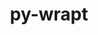 ---
title: "py-wrapt"
layout: cache
categories: [package, develop]
meta: {"compilers": ["gcc@=11.4.0", "gcc@=13.2.0", "gcc@=7.3.1"], "num_specs": 20, "num_specs_by_stack": {"aws-isc": 1, "aws-isc-aarch64": 1, "e4s": 4, "e4s-neoverse_v1": 2, "ml-linux-aarch64-cpu": 4, "ml-linux-aarch64-cuda": 4, "ml-linux-x86_64-cpu": 4, "ml-linux-x86_64-cuda": 3, "ml-linux-x86_64-rocm": 4, "root": 20}, "oss": ["amzn2", "ubuntu22.04", "ubuntu24.04"], "platforms": ["linux"], "stacks": ["aws-isc", "aws-isc-aarch64", "e4s", "e4s-neoverse_v1", "ml-linux-aarch64-cpu", "ml-linux-aarch64-cuda", "ml-linux-x86_64-cpu", "ml-linux-x86_64-cuda", "ml-linux-x86_64-rocm", "root"], "targets": ["aarch64", "neoverse_v1", "x86_64_v3"], "versions": ["1.15.0"]}
spec_details: [{"compiler": "gcc@=13.2.0", "hash": "2ri76zuwvonu5el25v234yimdkejzmp3", "os": "ubuntu24.04", "platform": "linux", "size": "-", "stacks": ["ml-linux-x86_64-cpu", "ml-linux-x86_64-cuda", "root"], "tarball": "https://binaries.spack.io/develop/build_cache/linux-ubuntu24.04-x86_64_v3/gcc-13.2.0/py-wrapt-1.15.0/linux-ubuntu24.04-x86_64_v3-gcc-13.2.0-py-wrapt-1.15.0-2ri76zuwvonu5el25v234yimdkejzmp3.spack", "target": "x86_64_v3", "variants": ["build_system=python_pip"], "versions": ["1.15.0"]}, {"compiler": "gcc@=13.2.0", "hash": "3xce2c6fcvpnvzwgppm6lfibtazfmmgg", "os": "ubuntu24.04", "platform": "linux", "size": "-", "stacks": ["ml-linux-x86_64-rocm", "root"], "tarball": "https://binaries.spack.io/develop/build_cache/linux-ubuntu24.04-x86_64_v3/gcc-13.2.0/py-wrapt-1.15.0/linux-ubuntu24.04-x86_64_v3-gcc-13.2.0-py-wrapt-1.15.0-3xce2c6fcvpnvzwgppm6lfibtazfmmgg.spack", "target": "x86_64_v3", "variants": ["build_system=python_pip"], "versions": ["1.15.0"]}, {"compiler": "gcc@=11.4.0", "hash": "44dnzqhzx4ikckswiw3cgap6hhdy2uhw", "os": "ubuntu22.04", "platform": "linux", "size": "-", "stacks": ["e4s", "root"], "tarball": "https://binaries.spack.io/develop/build_cache/linux-ubuntu22.04-x86_64_v3/gcc-11.4.0/py-wrapt-1.15.0/linux-ubuntu22.04-x86_64_v3-gcc-11.4.0-py-wrapt-1.15.0-44dnzqhzx4ikckswiw3cgap6hhdy2uhw.spack", "target": "x86_64_v3", "variants": ["build_system=python_pip"], "versions": ["1.15.0"]}, {"compiler": "gcc@=7.3.1", "hash": "4zucqirq7biq3ueca4xi335plhhlmr47", "os": "amzn2", "platform": "linux", "size": "-", "stacks": ["aws-isc", "root"], "tarball": "https://binaries.spack.io/develop/build_cache/linux-amzn2-x86_64_v3/gcc-7.3.1/py-wrapt-1.15.0/linux-amzn2-x86_64_v3-gcc-7.3.1-py-wrapt-1.15.0-4zucqirq7biq3ueca4xi335plhhlmr47.spack", "target": "x86_64_v3", "variants": ["build_system=python_pip"], "versions": ["1.15.0"]}, {"compiler": "gcc@=13.2.0", "hash": "e7lgxmo4cr4lgxx752d36azuvjm2s7rv", "os": "ubuntu24.04", "platform": "linux", "size": "-", "stacks": ["ml-linux-aarch64-cpu", "ml-linux-aarch64-cuda", "root"], "tarball": "https://binaries.spack.io/develop/build_cache/linux-ubuntu24.04-aarch64/gcc-13.2.0/py-wrapt-1.15.0/linux-ubuntu24.04-aarch64-gcc-13.2.0-py-wrapt-1.15.0-e7lgxmo4cr4lgxx752d36azuvjm2s7rv.spack", "target": "aarch64", "variants": ["build_system=python_pip"], "versions": ["1.15.0"]}, {"compiler": "gcc@=13.2.0", "hash": "fsobmiw4aztyxefzgvpjh4i7tji7ehdv", "os": "ubuntu24.04", "platform": "linux", "size": "-", "stacks": ["ml-linux-x86_64-cpu", "ml-linux-x86_64-cuda", "root"], "tarball": "https://binaries.spack.io/develop/build_cache/linux-ubuntu24.04-x86_64_v3/gcc-13.2.0/py-wrapt-1.15.0/linux-ubuntu24.04-x86_64_v3-gcc-13.2.0-py-wrapt-1.15.0-fsobmiw4aztyxefzgvpjh4i7tji7ehdv.spack", "target": "x86_64_v3", "variants": ["build_system=python_pip"], "versions": ["1.15.0"]}, {"compiler": "gcc@=13.2.0", "hash": "ht5dyvgs3ljzk4qpvc73ldpacvwiq2g6", "os": "ubuntu24.04", "platform": "linux", "size": "-", "stacks": ["ml-linux-x86_64-rocm", "root"], "tarball": "https://binaries.spack.io/develop/build_cache/linux-ubuntu24.04-x86_64_v3/gcc-13.2.0/py-wrapt-1.15.0/linux-ubuntu24.04-x86_64_v3-gcc-13.2.0-py-wrapt-1.15.0-ht5dyvgs3ljzk4qpvc73ldpacvwiq2g6.spack", "target": "x86_64_v3", "variants": ["build_system=python_pip"], "versions": ["1.15.0"]}, {"compiler": "gcc@=11.4.0", "hash": "hvdccj7dg4hzvstbpedvroy3eppdaj75", "os": "ubuntu22.04", "platform": "linux", "size": "-", "stacks": ["e4s", "root"], "tarball": "https://binaries.spack.io/develop/build_cache/linux-ubuntu22.04-x86_64_v3/gcc-11.4.0/py-wrapt-1.15.0/linux-ubuntu22.04-x86_64_v3-gcc-11.4.0-py-wrapt-1.15.0-hvdccj7dg4hzvstbpedvroy3eppdaj75.spack", "target": "x86_64_v3", "variants": ["build_system=python_pip"], "versions": ["1.15.0"]}, {"compiler": "gcc@=13.2.0", "hash": "j36vky3mvwlkn6znnf3fhlo45kdm2m2z", "os": "ubuntu24.04", "platform": "linux", "size": "-", "stacks": ["ml-linux-x86_64-rocm", "root"], "tarball": "https://binaries.spack.io/develop/build_cache/linux-ubuntu24.04-x86_64_v3/gcc-13.2.0/py-wrapt-1.15.0/linux-ubuntu24.04-x86_64_v3-gcc-13.2.0-py-wrapt-1.15.0-j36vky3mvwlkn6znnf3fhlo45kdm2m2z.spack", "target": "x86_64_v3", "variants": ["build_system=python_pip"], "versions": ["1.15.0"]}, {"compiler": "gcc@=13.2.0", "hash": "kdkyixedtl74tj7ezz7vrc6mo2fbalsz", "os": "ubuntu24.04", "platform": "linux", "size": "-", "stacks": ["ml-linux-x86_64-cpu", "ml-linux-x86_64-cuda", "root"], "tarball": "https://binaries.spack.io/develop/build_cache/linux-ubuntu24.04-x86_64_v3/gcc-13.2.0/py-wrapt-1.15.0/linux-ubuntu24.04-x86_64_v3-gcc-13.2.0-py-wrapt-1.15.0-kdkyixedtl74tj7ezz7vrc6mo2fbalsz.spack", "target": "x86_64_v3", "variants": ["build_system=python_pip"], "versions": ["1.15.0"]}, {"compiler": "gcc@=7.3.1", "hash": "ltlgwuocshqkcnsxypj4poykcd3wxadc", "os": "amzn2", "platform": "linux", "size": "-", "stacks": ["aws-isc-aarch64", "root"], "tarball": "https://binaries.spack.io/develop/build_cache/linux-amzn2-aarch64/gcc-7.3.1/py-wrapt-1.15.0/linux-amzn2-aarch64-gcc-7.3.1-py-wrapt-1.15.0-ltlgwuocshqkcnsxypj4poykcd3wxadc.spack", "target": "aarch64", "variants": ["build_system=python_pip"], "versions": ["1.15.0"]}, {"compiler": "gcc@=11.4.0", "hash": "nr3c6wjl23fwivhmdkbifoambck524a2", "os": "ubuntu22.04", "platform": "linux", "size": "-", "stacks": ["e4s", "root"], "tarball": "https://binaries.spack.io/develop/build_cache/linux-ubuntu22.04-x86_64_v3/gcc-11.4.0/py-wrapt-1.15.0/linux-ubuntu22.04-x86_64_v3-gcc-11.4.0-py-wrapt-1.15.0-nr3c6wjl23fwivhmdkbifoambck524a2.spack", "target": "x86_64_v3", "variants": ["build_system=python_pip"], "versions": ["1.15.0"]}, {"compiler": "gcc@=11.4.0", "hash": "nw7icbsvoq6paobvqnuasimkumzdn4cp", "os": "ubuntu22.04", "platform": "linux", "size": "-", "stacks": ["e4s", "root"], "tarball": "https://binaries.spack.io/develop/build_cache/linux-ubuntu22.04-x86_64_v3/gcc-11.4.0/py-wrapt-1.15.0/linux-ubuntu22.04-x86_64_v3-gcc-11.4.0-py-wrapt-1.15.0-nw7icbsvoq6paobvqnuasimkumzdn4cp.spack", "target": "x86_64_v3", "variants": ["build_system=python_pip"], "versions": ["1.15.0"]}, {"compiler": "gcc@=13.2.0", "hash": "otgmkhq5gmt5w2zw7gjuqlulpzmqboel", "os": "ubuntu24.04", "platform": "linux", "size": "-", "stacks": ["ml-linux-aarch64-cpu", "ml-linux-aarch64-cuda", "root"], "tarball": "https://binaries.spack.io/develop/build_cache/linux-ubuntu24.04-aarch64/gcc-13.2.0/py-wrapt-1.15.0/linux-ubuntu24.04-aarch64-gcc-13.2.0-py-wrapt-1.15.0-otgmkhq5gmt5w2zw7gjuqlulpzmqboel.spack", "target": "aarch64", "variants": ["build_system=python_pip"], "versions": ["1.15.0"]}, {"compiler": "gcc@=13.2.0", "hash": "qj2vfeofwrsqfevze4kiz6cvscqtzicy", "os": "ubuntu24.04", "platform": "linux", "size": "-", "stacks": ["ml-linux-x86_64-rocm", "root"], "tarball": "https://binaries.spack.io/develop/build_cache/linux-ubuntu24.04-x86_64_v3/gcc-13.2.0/py-wrapt-1.15.0/linux-ubuntu24.04-x86_64_v3-gcc-13.2.0-py-wrapt-1.15.0-qj2vfeofwrsqfevze4kiz6cvscqtzicy.spack", "target": "x86_64_v3", "variants": ["build_system=python_pip"], "versions": ["1.15.0"]}, {"compiler": "gcc@=13.2.0", "hash": "tltleyxip4buapbp2di4aojssyuxyhen", "os": "ubuntu24.04", "platform": "linux", "size": "-", "stacks": ["ml-linux-aarch64-cpu", "ml-linux-aarch64-cuda", "root"], "tarball": "https://binaries.spack.io/develop/build_cache/linux-ubuntu24.04-aarch64/gcc-13.2.0/py-wrapt-1.15.0/linux-ubuntu24.04-aarch64-gcc-13.2.0-py-wrapt-1.15.0-tltleyxip4buapbp2di4aojssyuxyhen.spack", "target": "aarch64", "variants": ["build_system=python_pip"], "versions": ["1.15.0"]}, {"compiler": "gcc@=13.2.0", "hash": "u4fpzkrnm2yxcpr2ehyxh3jzsk4fpd23", "os": "ubuntu24.04", "platform": "linux", "size": "-", "stacks": ["ml-linux-aarch64-cpu", "ml-linux-aarch64-cuda", "root"], "tarball": "https://binaries.spack.io/develop/build_cache/linux-ubuntu24.04-aarch64/gcc-13.2.0/py-wrapt-1.15.0/linux-ubuntu24.04-aarch64-gcc-13.2.0-py-wrapt-1.15.0-u4fpzkrnm2yxcpr2ehyxh3jzsk4fpd23.spack", "target": "aarch64", "variants": ["build_system=python_pip"], "versions": ["1.15.0"]}, {"compiler": "gcc@=11.4.0", "hash": "uwclty3h7vr5gs4ufqcsr7b2bgkl2myn", "os": "ubuntu22.04", "platform": "linux", "size": "-", "stacks": ["e4s-neoverse_v1", "root"], "tarball": "https://binaries.spack.io/develop/build_cache/linux-ubuntu22.04-neoverse_v1/gcc-11.4.0/py-wrapt-1.15.0/linux-ubuntu22.04-neoverse_v1-gcc-11.4.0-py-wrapt-1.15.0-uwclty3h7vr5gs4ufqcsr7b2bgkl2myn.spack", "target": "neoverse_v1", "variants": ["build_system=python_pip"], "versions": ["1.15.0"]}, {"compiler": "gcc@=11.4.0", "hash": "uztwv6ml2ejqmnrhptgfrrfmqhd7g4fj", "os": "ubuntu22.04", "platform": "linux", "size": "-", "stacks": ["e4s-neoverse_v1", "root"], "tarball": "https://binaries.spack.io/develop/build_cache/linux-ubuntu22.04-neoverse_v1/gcc-11.4.0/py-wrapt-1.15.0/linux-ubuntu22.04-neoverse_v1-gcc-11.4.0-py-wrapt-1.15.0-uztwv6ml2ejqmnrhptgfrrfmqhd7g4fj.spack", "target": "neoverse_v1", "variants": ["build_system=python_pip"], "versions": ["1.15.0"]}, {"compiler": "gcc@=13.2.0", "hash": "wnxnqsiymfg6zxw2w2fuqxgf7s7f7q3a", "os": "ubuntu24.04", "platform": "linux", "size": "-", "stacks": ["ml-linux-x86_64-cpu", "root"], "tarball": "https://binaries.spack.io/develop/build_cache/linux-ubuntu24.04-x86_64_v3/gcc-13.2.0/py-wrapt-1.15.0/linux-ubuntu24.04-x86_64_v3-gcc-13.2.0-py-wrapt-1.15.0-wnxnqsiymfg6zxw2w2fuqxgf7s7f7q3a.spack", "target": "x86_64_v3", "variants": ["build_system=python_pip"], "versions": ["1.15.0"]}]
---